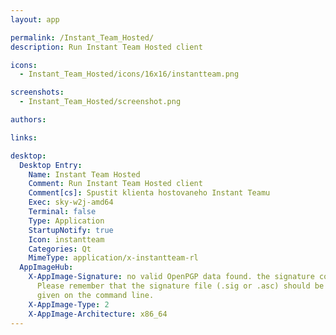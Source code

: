 ```yaml
---
layout: app

permalink: /Instant_Team_Hosted/
description: Run Instant Team Hosted client

icons:
  - Instant_Team_Hosted/icons/16x16/instantteam.png

screenshots:
  - Instant_Team_Hosted/screenshot.png

authors:

links:

desktop:
  Desktop Entry:
    Name: Instant Team Hosted
    Comment: Run Instant Team Hosted client
    Comment[cs]: Spustit klienta hostovaneho Instant Teamu
    Exec: sky-w2j-amd64
    Terminal: false
    Type: Application
    StartupNotify: true
    Icon: instantteam
    Categories: Qt
    MimeType: application/x-instantteam-rl
  AppImageHub:
    X-AppImage-Signature: no valid OpenPGP data found. the signature could not be verified.
      Please remember that the signature file (.sig or .asc) should be the first file
      given on the command line.
    X-AppImage-Type: 2
    X-AppImage-Architecture: x86_64
---
```

